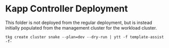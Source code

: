 # Kapp Controller Deployment

This folder is not deployed from the regular deployment, but is instead initially populated from the management cluster for the workload cluster.

```
tkg create cluster snake --plan=dev --dry-run | ytt -f template-assist -f-
```